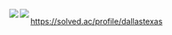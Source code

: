 <img align="left" src="https://github-readme-stats.vercel.app/api?username=Bonbon315&theme=dark&show_icons=true"/>

<img align="left" src="https://github-readme-stats.vercel.app/api/top-langs/?username=Bonbon315&theme=dracula&exclude_repo=Computer-Science-Engineering&layout=compact&langs_count=10"/>

https://solved.ac/profile/dallastexas
